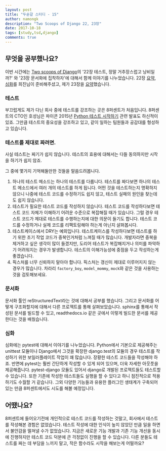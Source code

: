 ```yaml
---
layout: post
title: "두숟갈 스터디 - 15"
author: namongk
description: "Two Scoops of Django 22, 23장"
date: 2017-10-18
tags: [study,tsd,django]
comments: true
---
```


## 무엇을 공부했나요?
이번 시간에는 [Two scoops of Django](https://www.twoscoopspress.com/products/two-scoops-of-django-1-11)의 '22장 테스트, 정말 거추장스럽고 낭비일까?' 와 '23장 문서화에 집착하자'에 대해서 함께 이야기를 나누었습니다.  22장 [요약](https://github.com/8percent/tsd/blob/master/chapter22/summary.md), [심화](https://github.com/8percent/tsd/blob/master/studies/20171018/test_modules.md)를 희진님이 준비해주셨고, 제가 23장을 [요약](https://github.com/8percent/tsd/blob/master/chapter23/summary.md)했습니다.

### 테스트
부끄럽게도 제가 다닌 회사 중에 테스트를 강조하는 곳은 8퍼센트가 처음입니다. 8퍼센트의 CTO인 호성님은 파이콘 2015년 [Python 테스트 시작하기](https://www.pycon.kr/2015/program/49) 관련 발표도 하신적이 있죠. 그만큼 테스트의 중요성을 강조하고 있고, 같이 일하는 팀원들과 공감대를 형성하고 있습니다.

### 테스트를 제대로 짜려면.
사실 테스트는 짜기가 쉽지 않습니다. 테스트의 효용에 대해서는 다들 동의하지만 시작을 하기가 쉽지 않죠.

그 중에 몇가지 기억해둘만한 것들을 말씀드려봅니다. 
1. 하나의 테스트 메소드는 하나의 테스트를 다룹니다. 테스트를 짜다보면 하나의 테스트 메소드에서 여러 개의 테스트를 하게 됩니다. 어떤 것을 테스트하는지 명확하지 않으니 나중에 테스트 코드를 수정하기도 쉽지 않고, 테스트 실패의 원인을 찾는데도 쉽지 않습니다.  
2. 테스트가 필요한 테스트 코드를 작성하지 않습니다. 테스트 코드를 작성하다보면 테스트 코드 자체가 이해하기 어려운 수준으로 복잡해질 때가 있습니다. 그럴 경우 테스트 코드가 제대로 테스트를 수행하는지에 대한 의문이 들기도 합니다.  테스트 코드를 수정하거나 실제 코드를 리팩토링해야 하는게 아닌지 살펴봅시다.
3. 테스트케이스에서 DRY는 예외입니다.  테스트케이스를 작성하다보면 테스트를 하기 위한 초기 작업 코드가 중복인거처럼 느껴질 때가 많습니다. 개발자라면 중복을 제거하고 싶은 생각이 많이 들겠지만, 도리어 테스트가 복잡해지거나 의미를 파악하기 어려워지는 경우가 발생합니다. 테스트의 이해가능성에 중점을 두고 작성하는게 좋겠습니다.
4. 픽스처를 너무 신뢰하지 말아야 합니다. 픽스처는 갱신이 제대로 이루어지지 않는 경우가 많습니다. 차라리 `factory_boy`, `model_mommy`, `mock`와 같은 것을 사용하는 것을 검토해보세요.

### 문서화
문서화 툴인 reStructuredText라는 것에 대해서 공부를 했습니다. 그리고 문서화를 어떻게 구조화할지에 대해서 다른 프로젝트를 통해 살펴보았습니다. sphinx를 통해서 작성된 문서를 빌드할 수 있고, readthedocs.io 같은 곳에서 이렇게 빌드한 문서를 제공한다는 것을 배웠습니다.

### 심화
심화에는 pytest에 대해서 이야기를 나누었습니다. Python에서 기본으로 제공해주는 unittest 모듈이나 Django에서 그것을 확장한 django.test의 모듈의 경우 테스트를 작성하기 위한 보일러플레이트 작업이 꽤 많습니다. 장황한 테스트 코드들을 작성해야 하죠. 반면에 pytest는 훨씬 간단하게 작성할 수 있게 되어 있으며, 더욱 자세한 아웃풋을 제공해줍니다. pytest-django 모듈도 있어서 django로 개발된 프로젝트들도 테스트할 수 있습니다. 또한 기존에 작성한 테스트들도 실행을 할 수 있다고 하니 점진적으로 적용하기도 수월할 거 같습니다. 그외 다양한 기능들과 유용한 플러그인 생태계가 구축되어 있는 만큼 8퍼센트에서도 시도를 해볼 예정입니다.

## 어땠나요?
8퍼센트에 들어오기전에 개인적으로 테스트 코드를 작성하는 것말고, 회사에서 테스트를 작성해본 경험은 없었습니다. 테스트 작성에 대한 인식이 높지 않았던 만큼 일을 하면서 불안감을 떨쳐낼 수가 없었습니다. 지금은 새로운 기능 개발과  기존 기능 개선을 동시에 진행하지만 테스트 코드 덕분에 큰 걱정없이 진행을 할 수 있습니다. 다른 분들도 테스트를 짜는 데 부담을 느끼지 말고, 작은 함수라도 시작을 해보는게 어떨까요?
